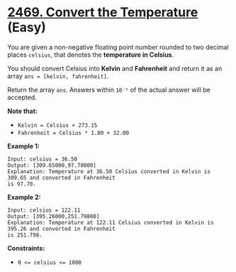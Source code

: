 # [2469. Convert the Temperature][link] (Easy)

[link]: https://leetcode.com/problems/convert-the-temperature/

You are given a non-negative floating point number rounded to two decimal places `celsius`, that
denotes the **temperature in Celsius**.

You should convert Celsius into **Kelvin** and **Fahrenheit** and return it as an array `ans =
[kelvin, fahrenheit]`.

Return the array `ans`. Answers within `10⁻⁵` of the actual answer will be accepted.

**Note that:**

- `Kelvin = Celsius + 273.15`
- `Fahrenheit = Celsius * 1.80 + 32.00`

**Example 1:**

```
Input: celsius = 36.50
Output: [309.65000,97.70000]
Explanation: Temperature at 36.50 Celsius converted in Kelvin is 309.65 and converted in Fahrenheit
is 97.70.
```

**Example 2:**

```
Input: celsius = 122.11
Output: [395.26000,251.79800]
Explanation: Temperature at 122.11 Celsius converted in Kelvin is 395.26 and converted in Fahrenheit
is 251.798.
```

**Constraints:**

- `0 <= celsius <= 1000`
